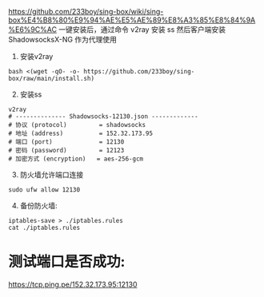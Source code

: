 https://github.com/233boy/sing-box/wiki/sing-box%E4%B8%80%E9%94%AE%E5%AE%89%E8%A3%85%E8%84%9A%E6%9C%AC
一键安装后，通过命令 v2ray 安装 ss
然后客户端安装 ShadowsocksX-NG 作为代理使用

1. 安装v2ray
```
bash <(wget -qO- -o- https://github.com/233boy/sing-box/raw/main/install.sh)
```
2. 安装ss
```
v2ray
# -------------- Shadowsocks-12130.json -------------
# 协议 (protocol)         = shadowsocks
# 地址 (address)          = 152.32.173.95
# 端口 (port)             = 12130
# 密码 (password)         = 12123
# 加密方式 (encryption)   = aes-256-gcm
```
3. 防火墙允许端口连接
```
sudo ufw allow 12130
```
4. 备份防火墙:
```
iptables-save > ./iptables.rules
cat ./iptables.rules
```

# 测试端口是否成功: 
https://tcp.ping.pe/152.32.173.95:12130
